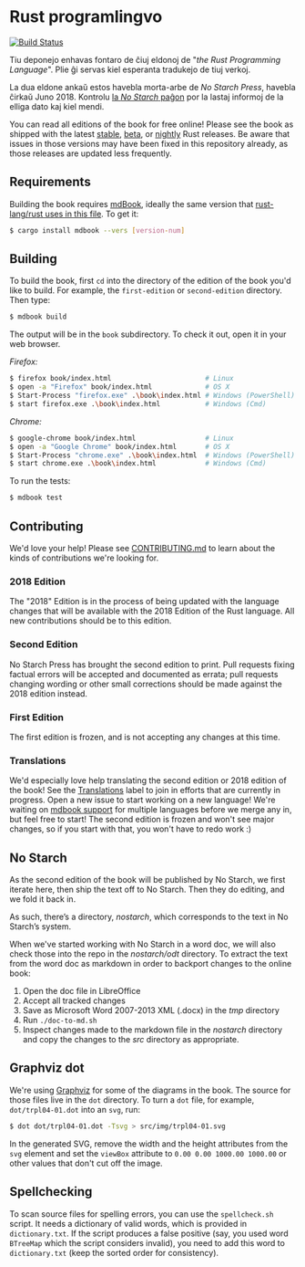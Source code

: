 # Rust programlingvo

[![Build Status](https://travis-ci.org/rust-lang/book.svg?branch=master)](https://travis-ci.org/rust-lang/book)

Tiu deponejo enhavas fontaro de ĉiuj eldonoj de "*the Rust Programming Language*".
Plie ĝi servas kiel esperanta tradukejo de tiuj verkoj.

La dua eldone ankaŭ estos havebla morta-arbe de *No Starch Press*, havebla
ĉirkaŭ Juno 2018. Kontrolu [la *No Starch* paĝon][nostarch] por la lastaj
informoj de la elliga dato kaj kiel mendi.

[nostarch]: https://nostarch.com/rust

You can read all editions of the book for free online! Please see the book as
shipped with the latest [stable], [beta], or [nightly] Rust releases. Be
aware that issues in those versions may have been fixed in this repository
already, as those releases are updated less frequently.

[stable]: https://doc.rust-lang.org/stable/book/
[beta]: https://doc.rust-lang.org/beta/book/
[nightly]: https://doc.rust-lang.org/nightly/book/

## Requirements

Building the book requires [mdBook], ideally the same version that
[rust-lang/rust uses in this file][rust-mdbook]. To get it:

[mdBook]: https://github.com/azerupi/mdBook
[rust-mdbook]: https://github.com/rust-lang/rust/blob/master/src/tools/rustbook/Cargo.toml

```bash
$ cargo install mdbook --vers [version-num]
```

## Building

To build the book, first `cd` into the directory of the edition of the
book you'd like to build. For example, the `first-edition` or
`second-edition` directory. Then type:

```bash
$ mdbook build
```

The output will be in the `book` subdirectory. To check it out, open it in
your web browser.

_Firefox:_
```bash
$ firefox book/index.html                       # Linux
$ open -a "Firefox" book/index.html             # OS X
$ Start-Process "firefox.exe" .\book\index.html # Windows (PowerShell)
$ start firefox.exe .\book\index.html           # Windows (Cmd)
```

_Chrome:_
```bash
$ google-chrome book/index.html                 # Linux
$ open -a "Google Chrome" book/index.html       # OS X
$ Start-Process "chrome.exe" .\book\index.html  # Windows (PowerShell)
$ start chrome.exe .\book\index.html            # Windows (Cmd)
```

To run the tests:

```bash
$ mdbook test
```

## Contributing

We'd love your help! Please see [CONTRIBUTING.md][contrib] to learn about the
kinds of contributions we're looking for.

### 2018 Edition

The "2018" Edition is in the process of being updated with the language changes 
that will be available with the 2018 Edition of the Rust language. All new 
contributions should be to this edition.

### Second Edition

No Starch Press has brought the second edition to print. Pull requests fixing
factual errors will be accepted and documented as errata; pull requests changing
wording or other small corrections should be made against the 2018 edition instead.

### First Edition

The first edition is frozen, and is not accepting any changes at this time.


[contrib]: https://github.com/rust-lang/book/blob/master/CONTRIBUTING.md

### Translations

We'd especially love help translating the second edition or 2018 edition of the book! See the
[Translations] label to join in efforts that are currently in progress. Open
a new issue to start working on a new language! We're waiting on [mdbook
support] for multiple languages before we merge any in, but feel free to
start! The second edition is frozen and won't see major
changes, so if you start with that, you won't have to redo work :)

[Translations]: https://github.com/rust-lang/book/issues?q=is%3Aopen+is%3Aissue+label%3ATranslations
[mdbook support]: https://github.com/azerupi/mdBook/issues/5

## No Starch

As the second edition of the book will be published by No Starch, we first
iterate here, then ship the text off to No Starch. Then they do editing, and we
fold it back in.

As such, there’s a directory, *nostarch*, which corresponds to the text in No
Starch’s system.

When we've started working with No Starch in a word doc, we will also check
those into the repo in the *nostarch/odt* directory. To extract the text from
the word doc as markdown in order to backport changes to the online book:

1. Open the doc file in LibreOffice
1. Accept all tracked changes
1. Save as Microsoft Word 2007-2013 XML (.docx) in the *tmp* directory
1. Run `./doc-to-md.sh`
1. Inspect changes made to the markdown file in the *nostarch* directory and
   copy the changes to the *src* directory as appropriate.

## Graphviz dot

We're using [Graphviz](http://graphviz.org/) for some of the diagrams in the
book. The source for those files live in the `dot` directory. To turn a `dot`
file, for example, `dot/trpl04-01.dot` into an `svg`, run:

```bash
$ dot dot/trpl04-01.dot -Tsvg > src/img/trpl04-01.svg
```

In the generated SVG, remove the width and the height attributes from the `svg`
element and set the `viewBox` attribute to `0.00 0.00 1000.00 1000.00` or other
values that don't cut off the image.

## Spellchecking

To scan source files for spelling errors, you can use the `spellcheck.sh`
script. It needs a dictionary of valid words, which is provided in
`dictionary.txt`. If the script produces a false positive (say, you used word
`BTreeMap` which the script considers invalid), you need to add this word to
`dictionary.txt` (keep the sorted order for consistency).
